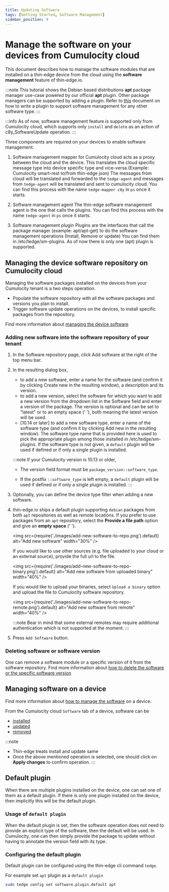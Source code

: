 ```yaml
---
title: Updating Software
tags: [Getting Started, Software Management]
sidebar_position: 9
---
```


# Manage the software on your devices from Cumulocity cloud

This document describes how to manage the software modules that are installed on a thin-edge device from the
cloud using the **software management** feature of thin-edge.io.

:::note
This tutorial shows the Debian based distributions **apt** package manager use-case powered by our official **apt** plugin.
Other package managers can be supported by adding a plugin.
Refer to [this](../extend/software-management.md) document on how to write a plugin to support software management for any other software type.
:::

:::info
As of now, software management feature is supported only from Cumulocity cloud, which supports only `install` and `delete` as an action of c8y_SoftwareUpdate operation.
:::

Three components are required on your devices to enable software management:

1. Software management mapper for Cumulocity cloud acts as a proxy between the cloud and the device.
    This translates the cloud specific message type into device specific type and vice-versa.(Example: Cumulocity smart-rest to/from thin-edge json)
    The messages from cloud will be translated and forwarded to the `tedge-agent` and messages from `tedge-agent` will be translated and sent to cumulocity cloud.
    You can find this process with the name `tedge-mapper c8y` in `ps` once it starts.

2. Software management agent
    The thin-edge software management agent is the one that calls the plugins.
    You can find this process with the name `tedge-agent` in `ps` once it starts.

3. Software management plugin
    Plugins are the interfaces that call the package manager (example: apt/apt-get) to do the software management operations (Install, Remove or update)
    You can find them in /etc/tedge/sm-plugins.
    As of now there is only one (apt) plugin is supported.

## Managing the device software **repository** on Cumulocity cloud

Managing the software packages installed on the devices from your Cumulocity tenant is a two steps operation.

* Populate the software repository with all the software packages and versions you plan to install.
* Trigger software update operations on the devices, to install specific packages from the repository.

Find more information about [managing the device software](https://cumulocity.com/guides/users-guide/device-management/#managing-device-software)

### Adding new software into the software repository of your tenant

1. In the Software repository page, click Add software at the right of the top menu bar.

2. In the resulting dialog box,
    * to add a new software, enter a name for the software (and confirm it by clicking Create new in the resulting window),
      a description and its version.
    * to add a new version, select the software for which you want to add a new version from the dropdown list in the Software
      field and enter a version of the package. The version is optional and can be set to "latest" or to an empty space (' '), both meaning the latest version will be used.
    * [10.14 or later] to add a new software type, enter a name of the software type (and confirm it by clicking Add new in the resulting window).
      The software type name that is provided here is used to pick the appropriate plugin among those installed in /etc/tedge/sm-plugins.
      If the software type is not given, a `default` plugin will be used if defined or if only a single plugin is installed.

    :::note
    If your Cumulocity version is 10.13 or older,
    * The version field format must be `package_version::software_type`.

    * If the postfix `::software_type` is left empty, a `default` plugin will be used if defined or if only a single plugin is installed.
    :::

3. Optionally, you can define the device type filter when adding a new software.

4. thin-edge.io ships a default plugin supporting `debian` packages from both `apt` repositories as well as remote locations.
    If you prefer to use packages from an `apt` repository, select the **Provide a file path** option and give an **empty space** (' ').

    <img
       src={require('./images/add-new-software-to-repo.png').default}
       alt="Add new software"
       width="30%"
    />

    If you would like to use other sources (e.g. file uploaded to your cloud or an external source), provide the full url to the file.

    <img
       src={require('./images/add-new-software-to-repo-binary.png').default}
       alt="Add new software from uploaded binary"
       width="40%"
    />

    If you would like to upload your binaries, select `Upload a binary` option and upload the file to Cumulocity software repository.

    <img
       src={require('./images/add-new-software-to-repo-remote.png').default}
       alt="Add new software from remote"
       width="40%"
    />

    :::note
    Bear in mind that some external remotes may require additional authentication which is not supported at the moment.
    :::

5. Press `Add Software` button.

### Deleting software or software version

One can remove a software module or a specific version of it from the software repository.
Find more information about [how to delete the software or the specific software version](https://cumulocity.com/guides/users-guide/device-management/#deleting-softwares-or-software-versions)

## Managing software on a device

Find more information about [how to manage the software](https://cumulocity.com/guides/users-guide/device-management/#managing-software-on-a-device) on a device.

From the Cumulocity cloud `Software` tab of a device, software can be

* [installed](https://cumulocity.com/guides/users-guide/device-management/#to-install-software-on-a-device)
* [updated](https://cumulocity.com/guides/users-guide/device-management/#to-update-software-on-a-device)
* [removed](https://cumulocity.com/guides/users-guide/device-management/#to-delete-software-from-a-device)

:::note
* Thin-edge treats install and update same
* Once the above mentioned operation is selected, one should click on **Apply changes** to confirm operation.
:::

## Default plugin

When there are multiple plugins installed on the device, one can set one of them as a default plugin.
If there is only one plugin installed on the device, then implicitly this will be the default plugin.

### Usage of `default plugin`

When the default plugin is set, then the software operation does not need to provide an explicit type of the software, then the default will be used.
In Cumulocity, one can then simply provide the package to update without having to annotate the version field with its type.

### Configuring the default plugin

Default plugin can be configured using the thin-edge cli command `tedge`.

For example set `apt` plugin as a `default plugin`

```sh
sudo tedge config set software.plugin.default apt
```

